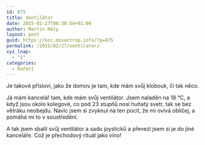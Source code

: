 ```yaml
---
id: 875
title: Ventilátor
date: 2015-02-27T06:30:54+01:00
author: Martin Maly
layout: post
guid: https://kcc.misantrop.info/?p=875
permalink: /2015/02/27/ventilator/
xyz_lnap:
  - "1"
categories:
  - Kuřecí
---
```

Je takové přísloví, jako že domov je tam, kde mám svůj klobouk, či tak něco.

Já mám kancelář tam, kde mám svůj ventilátor. Jsem naladěn na 18 °C, a když jsou okolo kolegové, co pod 23 stupňů nosí huňatý svetr, tak se bez větráku neobejdu. Navíc jsem si zvyknul na ten pocit, že mi ovívá obličej, a pomáhá mi to v soustředění.

A tak jsem sbalil svůj ventilátor a sadu joysticků a převezl jsem si je do jiné kanceláře. Což je přechodový rituál jako víno!